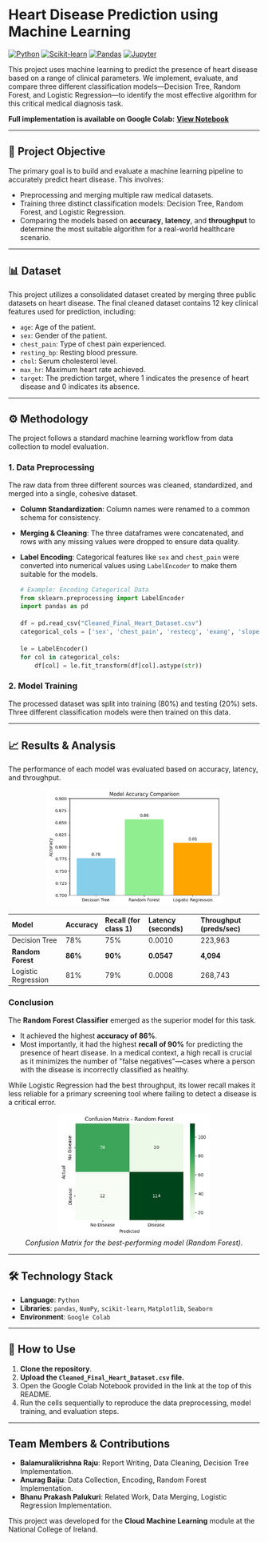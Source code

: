 # Heart Disease Prediction using Machine Learning

[![Python](https://img.shields.io/badge/Python-3.x-blue.svg?style=for-the-badge&logo=python)](https://www.python.org/)
[![Scikit-learn](https://img.shields.io/badge/scikit--learn-F7931E.svg?style=for-the-badge&logo=scikit-learn&logoColor=white)](https://scikit-learn.org/)
[![Pandas](https://img.shields.io/badge/pandas-150458.svg?style=for-the-badge&logo=pandas&logoColor=white)](https://pandas.pydata.org/)
[![Jupyter](https://img.shields.io/badge/Jupyter-F37626.svg?style=for-the-badge&logo=Jupyter&logoColor=white)](https://jupyter.org/)

This project uses machine learning to predict the presence of heart disease based on a range of clinical parameters. We implement, evaluate, and compare three different classification models—Decision Tree, Random Forest, and Logistic Regression—to identify the most effective algorithm for this critical medical diagnosis task.

**Full implementation is available on Google Colab:** **[View Notebook](https://colab.research.google.com/drive/1FMkK3WZpVOtJxPQx9Oc71QF5wCjf7Q3O?usp=sha)**

---
## 🎯 Project Objective

The primary goal is to build and evaluate a machine learning pipeline to accurately predict heart disease. This involves:
* Preprocessing and merging multiple raw medical datasets.
* Training three distinct classification models: Decision Tree, Random Forest, and Logistic Regression.
* Comparing the models based on **accuracy**, **latency**, and **throughput** to determine the most suitable algorithm for a real-world healthcare scenario.

---
## 📊 Dataset

This project utilizes a consolidated dataset created by merging three public datasets on heart disease. The final cleaned dataset contains 12 key clinical features used for prediction, including:
* `age`: Age of the patient.
* `sex`: Gender of the patient.
* `chest_pain`: Type of chest pain experienced.
* `resting_bp`: Resting blood pressure.
* `chol`: Serum cholesterol level.
* `max_hr`: Maximum heart rate achieved.
* `target`: The prediction target, where 1 indicates the presence of heart disease and 0 indicates its absence.

---
## ⚙️ Methodology

The project follows a standard machine learning workflow from data collection to model evaluation.

### 1. Data Preprocessing
The raw data from three different sources was cleaned, standardized, and merged into a single, cohesive dataset.
* **Column Standardization**: Column names were renamed to a common schema for consistency.
* **Merging & Cleaning**: The three dataframes were concatenated, and rows with any missing values were dropped to ensure data quality.
* **Label Encoding**: Categorical features like `sex` and `chest_pain` were converted into numerical values using `LabelEncoder` to make them suitable for the models.

    ```python
    # Example: Encoding Categorical Data
    from sklearn.preprocessing import LabelEncoder
    import pandas as pd

    df = pd.read_csv("Cleaned_Final_Heart_Dataset.csv")
    categorical_cols = ['sex', 'chest_pain', 'restecg', 'exang', 'slope', 'target']

    le = LabelEncoder()
    for col in categorical_cols:
        df[col] = le.fit_transform(df[col].astype(str))
    ```

### 2. Model Training
The processed dataset was split into training (80%) and testing (20%) sets. Three different classification models were then trained on this data.

---
## 📈 Results & Analysis

The performance of each model was evaluated based on accuracy, latency, and throughput.

<p align="center">
  <img src="visualizations/download.png" alt="Model Accuracy Comparison" width="70%">
</p>

| Model | Accuracy | Recall (for class 1) | Latency (seconds) | Throughput (preds/sec) |
| :--- | :--- | :--- | :--- | :--- |
| Decision Tree | 78% | 75% | 0.0010 | 223,963 |
| **Random Forest** | **86%** | **90%** | **0.0547** | **4,094** |
| Logistic Regression | 81% | 79% | 0.0008 | 268,743 |

### Conclusion
The **Random Forest Classifier** emerged as the superior model for this task.
* It achieved the highest **accuracy of 86%**.
* Most importantly, it had the highest **recall of 90%** for predicting the presence of heart disease. In a medical context, a high recall is crucial as it minimizes the number of "false negatives"—cases where a person with the disease is incorrectly classified as healthy.

While Logistic Regression had the best throughput, its lower recall makes it less reliable for a primary screening tool where failing to detect a disease is a critical error.

<p align="center">
  <img src="visualizations/download%20(5).png" alt="Random Forest Confusion Matrix" width="60%">
  <br>
  <em>Confusion Matrix for the best-performing model (Random Forest).</em>
</p>

---
## 🛠️ Technology Stack
* **Language**: `Python`
* **Libraries**: `pandas`, `NumPy`, `scikit-learn`, `Matplotlib`, `Seaborn`
* **Environment**: `Google Colab`

---
## 🚀 How to Use
1.  **Clone the repository**.
2.  **Upload the `Cleaned_Final_Heart_Dataset.csv` file.**
3.  Open the Google Colab Notebook provided in the link at the top of this README.
4.  Run the cells sequentially to reproduce the data preprocessing, model training, and evaluation steps.

---
## Team Members & Contributions
* **Balamuralikrishna Raju**: Report Writing, Data Cleaning, Decision Tree Implementation.
* **Anurag Baiju**: Data Collection, Encoding, Random Forest Implementation.
* **Bhanu Prakash Palukuri**: Related Work, Data Merging, Logistic Regression Implementation.

This project was developed for the **Cloud Machine Learning** module at the National College of Ireland.
